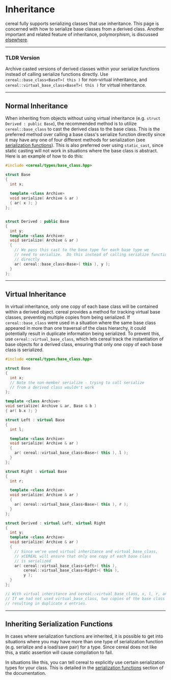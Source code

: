 Inheritance
===========

cereal fully supports serializing classes that use inheritance.  This page is concerned with how to serialize base classes from a derived class.  Another important and related feature of inheritance, polymorphism, is discussed [elsewhere](polymorphism.html).

---

### TLDR Version

Archive casted versions of derived classes within your serialize functions instead of calling serialize functions directly.  Use `cereal::base_class<BaseT>( this )` for non-virtual inheritance, and `cereal::virtual_base_class<BaseT>( this )` for virtual inheritance.

---

## Normal Inheritance

When inheriting from objects without using virtual inheritance (e.g. `struct Derived : public Base`), the recommended method is to utilize `cereal::base_class` to cast the derived class to the base class.  This is the preferred method over calling a base class's serialize function directly since it may have any one of four different methods for serialization (see [serialization functions](serialization_functions.html)).  This is also preferred over using `static_cast`, since static casting will not work in situations where the base class is abstract.  Here is an example of how to do this:

```cpp
#include <cereal/types/base_class.hpp>

struct Base
{
  int x;
  
  template <class Archive>
  void serialize( Archive & ar )
  { ar( x ); }
};


struct Derived : public Base
{
  int y;
  template <class Archive>
  void serialize( Archive & ar )
  { 
    // We pass this cast to the base type for each base type we
    // need to serialize.  Do this instead of calling serialize functions
    // directly
    ar( cereal::base_class<Base>( this ), y ); 
  }
};
```

---

## Virtual Inheritance
In virtual inheritance, only one copy of each base class will be contained within a derived object.  cereal provides a method for tracking virtual base classes, preventing multiple copies from being serialized.  If `cereal::base_class` were used in a situation where the same base class appeared in more than one traversal of the class hierarchy, it could potentially result in duplicate information being serialized.  To prevent this, use `cereal::virtual_base_class`, which lets cereal track the instantiation of base objects for a derived class, ensuring that only one copy of each base class is serialized.

```cpp
#include <cereal/types/base_class.hpp>

struct Base
{
  int x;
  // Note the non-member serialize - trying to call serialize
  // from a derived class wouldn't work
};

template <class Archive>
void serialize( Archive & ar, Base & b )
{ ar( b.x ); }

struct Left : virtual Base
{
  int l;

  template <class Archive>
  void serialize( Archive & ar )
  { 
    ar( cereal::virtual_base_class<Base>( this ), l );
  }
};

struct Right : virtual Base
{
  int r;

  template <class Archive>
  void serialize( Archive & ar )
  { 
    ar( cereal::virtual_base_class<Base>( this ), r );
  }
};

struct Derived : virtual Left, virtual Right
{
  int y;
  template <class Archive>
  void serialize( Archive & ar )
  { 
    // Since we've used virtual inheritance and virtual_base_class,
    // xCEREAL will ensure that only one copy of each base class
    // is serialized
    ar( cereal::virtual_base_class<Left>( this ),
        cereal::virtual_base_class<Right>( this ),
        y );
  }
};

// With virtual inheritance and cereal::virtual_base_class, x, l, r, and y will be serialized exactly once.
// If we had not used virtual_base_class, two copies of the base class may have been serialized,
// resulting in duplicate x entries.
```

---

## Inheriting Serialization Functions

In cases where serialization functions are inherited, it is possible to get into situations where you may have more than
one type of serialization function (e.g. serialize and a load/save pair) for a type.  Since cereal does not like this, a
static assertion will cause compilation to fail.

In situations like this, you can tell cereal to explicitly use certain serialization types for your class.  This is
detailed in the [serialization functions](serialization_functions.html#inheritance) section of the documentation.

